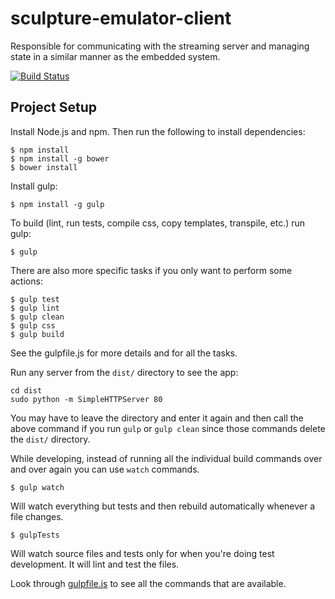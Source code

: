 # sculpture-emulator-client
Responsible for communicating with the streaming server and managing state in a similar manner as the embedded system.

[![Build Status](https://travis-ci.org/anyWareSculpture/sculpture-emulator-client.svg?branch=master)](https://travis-ci.org/anyWareSculpture/sculpture-emulator-client)

## Project Setup

Install Node.js and npm. Then run the following to install dependencies:

    $ npm install
    $ npm install -g bower
    $ bower install

Install gulp:

    $ npm install -g gulp

To build (lint, run tests, compile css, copy templates, transpile, etc.)
run gulp:

    $ gulp

There are also more specific tasks if you only want to perform some actions:

    $ gulp test
    $ gulp lint
    $ gulp clean
    $ gulp css
    $ gulp build

See the gulpfile.js for more details and for all the tasks.

Run any server from the `dist/` directory to see the app:

    cd dist
    sudo python -m SimpleHTTPServer 80

You may have to leave the directory and enter it again and then call the above command if you run `gulp` or `gulp clean` since those commands delete the `dist/` directory.

While developing, instead of running all the individual build commands over and over again you can use `watch` commands.

    $ gulp watch

Will watch everything but tests and then rebuild automatically whenever a file changes.

    $ gulpTests

Will watch source files and tests only for when you're doing test development. It will lint and test the files.

Look through [gulpfile.js](gulpfile.js) to see all the commands that are available.
